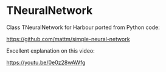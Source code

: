# TNeuralNetwork
Class TNeuralNetwork for Harbour ported from Python code:

https://github.com/mattm/simple-neural-network

Excellent explanation on this video:

https://youtu.be/0e0z28wAWfg
